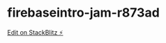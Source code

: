 # firebaseintro-jam-r873ad

[Edit on StackBlitz ⚡️](https://stackblitz.com/edit/firebaseintro-jam-r873ad)